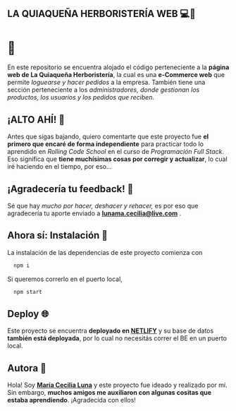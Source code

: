 
## LA QUIAQUEÑA HERBORISTERÍA WEB 💻📲
# 🌿

En este repositorio se encuentra alojado el código perteneciente a la **página web de La Quiaqueña Herboristería**, la cual es una **e-Commerce web** que permite *loguearse y hacer pedidos* a la empresa. También tiene una sección perteneciente a los *administradores, donde gestionan los productos, los usuarios y los pedidos que reciben*.


## ¡ALTO AHÍ! 🔴

Antes que sigas bajando, quiero comentarte que este proyecto fue **el primero que encaré de forma independiente** para practicar todo lo aprendido en *Rolling Code School* en el curso de *Programación Full Stack*. Eso significa que **tiene muchísimas cosas por corregir y actualizar**, lo cual iré haciendo en el tiempo, por eso...

## ¡Agradecería tu feedback! 🤝

Sé que hay *mucho por hacer, deshacer y rehacer,* es por eso que agradecería tu aporte enviado a **lunama.cecilia@live.com** .


## Ahora sí: Instalación 📎

La instalación de las dependencias de este proyecto comienza con

```bash
  npm i
```

Si queremos correrlo en el puerto local,

```bash
  npm start
```
    
## Deploy 🌐

Este proyecto se encuentra **deployado en [NETLIFY](https://laquiaquenaherboristeria.netlify.app/)** y su base de datos **también está deployada**, por lo cual no necesitás correr el BE en un puerto local.


## Autora 🎨

Hola! Soy **[María Cecilia Luna](https://github.com/MCeciliaLuna)** y este proyecto fue ideado y realizado por mí. Sin embargo, **muchos amigos me auxiliaron con algunas cositas que estaba aprendiendo**. ¡Agradecida con ellos!
